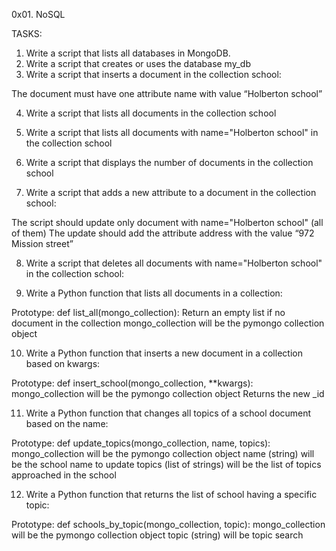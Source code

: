 0x01. NoSQL


TASKS:

1. Write a script that lists all databases in MongoDB.
2. Write a script that creates or uses the database my_db
3. Write a script that inserts a document in the collection school:

The document must have one attribute name with value “Holberton school”

4. Write a script that lists all documents in the collection school

5. Write a script that lists all documents with name="Holberton school" in the collection school

6. Write a script that displays the number of documents in the collection school

7. Write a script that adds a new attribute to a document in the collection school:

The script should update only document with name="Holberton school" (all of them)
The update should add the attribute address with the value “972 Mission street”

8. Write a script that deletes all documents with name="Holberton school" in the collection school:

9. Write a Python function that lists all documents in a collection:

Prototype: def list_all(mongo_collection):
Return an empty list if no document in the collection
mongo_collection will be the pymongo collection object

10. Write a Python function that inserts a new document in a collection based on kwargs:

Prototype: def insert_school(mongo_collection, **kwargs):
mongo_collection will be the pymongo collection object
Returns the new _id

11. Write a Python function that changes all topics of a school document based on the name:

Prototype: def update_topics(mongo_collection, name, topics):
mongo_collection will be the pymongo collection object
name (string) will be the school name to update
topics (list of strings) will be the list of topics approached in the school

12. Write a Python function that returns the list of school having a specific topic:

Prototype: def schools_by_topic(mongo_collection, topic):
mongo_collection will be the pymongo collection object
topic (string) will be topic search
